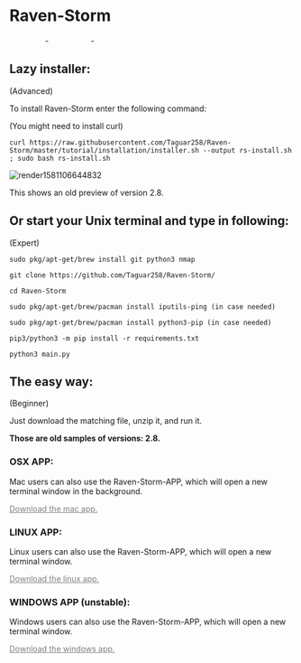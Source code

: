# Raven-Storm

<a style="color: white;" href="https://taguar258.github.io/Raven-Storm/tutorial/installation#the-easy-way">Beginner</a> - <a style="color: white;" href="https://taguar258.github.io/Raven-Storm/tutorial/installation#lazy-installer">Advanced</a> - <a style="color: white;" href="https://taguar258.github.io/Raven-Storm/tutorial/installation#or-start-your-unix-terminal-and-type-in-following">Expert</a>


## Lazy installer:
(Advanced)

To install Raven-Storm enter the following command:

(You might need to install curl)

```curl https://raw.githubusercontent.com/Taguar258/Raven-Storm/master/tutorial/installation/installer.sh --output rs-install.sh ; sudo bash rs-install.sh```



![render1581106644832](https://user-images.githubusercontent.com/36562445/74063147-2336e400-49f0-11ea-898c-ccdfa3481b29.gif)

This shows an old preview of version 2.8.


## Or start your Unix terminal and type in following:
(Expert)

```sudo pkg/apt-get/brew install git python3 nmap```

```git clone https://github.com/Taguar258/Raven-Storm/```

```cd Raven-Storm```

```sudo pkg/apt-get/brew/pacman install iputils-ping (in case needed)```

```sudo pkg/apt-get/brew/pacman install python3-pip (in case needed)```

```pip3/python3 -m pip install -r requirements.txt```

```python3 main.py```

## The easy way:
(Beginner)

Just download the matching file, unzip it, and run it.

**Those are old samples of versions: 2.8.**

### OSX APP:
Mac users can also use the Raven-Storm-APP, which will open a new terminal window in the background.

<a style="color: grey" href="https://github.com/Taguar258/Raven-Storm/releases/download/2.8/Raven-Storm-APP-MAC.zip">Download the mac app.</a>

### LINUX APP:
Linux users can also use the Raven-Storm-APP, which will open a new terminal window.

<a style="color: grey" href="https://github.com/Taguar258/Raven-Storm/releases/download/2.8/Raven-Storm-APP-LINUX.zip">Download the linux app.</a>

### WINDOWS APP (unstable):
Windows users can also use the Raven-Storm-APP, which will open a new terminal window.

<a style="color: grey" href="https://github.com/Taguar258/Raven-Storm/releases/download/2.8/Raven-Storm-APP-WINDOWS-unstable.zip">Download the windows app.</a>
